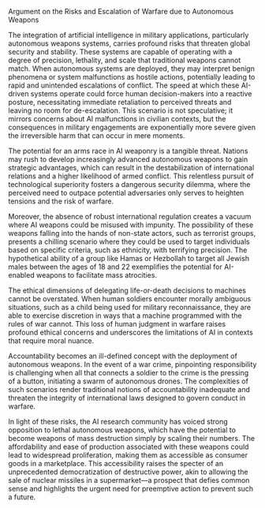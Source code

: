 Argument on the Risks and Escalation of Warfare due to Autonomous Weapons

The integration of artificial intelligence in military applications, particularly autonomous weapons systems, carries profound risks that threaten global security and stability. These systems are capable of operating with a degree of precision, lethality, and scale that traditional weapons cannot match. When autonomous systems are deployed, they may interpret benign phenomena or system malfunctions as hostile actions, potentially leading to rapid and unintended escalations of conflict. The speed at which these AI-driven systems operate could force human decision-makers into a reactive posture, necessitating immediate retaliation to perceived threats and leaving no room for de-escalation. This scenario is not speculative; it mirrors concerns about AI malfunctions in civilian contexts, but the consequences in military engagements are exponentially more severe given the irreversible harm that can occur in mere moments.

The potential for an arms race in AI weaponry is a tangible threat. Nations may rush to develop increasingly advanced autonomous weapons to gain strategic advantages, which can result in the destabilization of international relations and a higher likelihood of armed conflict. This relentless pursuit of technological superiority fosters a dangerous security dilemma, where the perceived need to outpace potential adversaries only serves to heighten tensions and the risk of warfare.

Moreover, the absence of robust international regulation creates a vacuum where AI weapons could be misused with impunity. The possibility of these weapons falling into the hands of non-state actors, such as terrorist groups, presents a chilling scenario where they could be used to target individuals based on specific criteria, such as ethnicity, with terrifying precision. The hypothetical ability of a group like Hamas or Hezbollah to target all Jewish males between the ages of 18 and 22 exemplifies the potential for AI-enabled weapons to facilitate mass atrocities.

The ethical dimensions of delegating life-or-death decisions to machines cannot be overstated. When human soldiers encounter morally ambiguous situations, such as a child being used for military reconnaissance, they are able to exercise discretion in ways that a machine programmed with the rules of war cannot. This loss of human judgment in warfare raises profound ethical concerns and underscores the limitations of AI in contexts that require moral nuance.

Accountability becomes an ill-defined concept with the deployment of autonomous weapons. In the event of a war crime, pinpointing responsibility is challenging when all that connects a soldier to the crime is the pressing of a button, initiating a swarm of autonomous drones. The complexities of such scenarios render traditional notions of accountability inadequate and threaten the integrity of international laws designed to govern conduct in warfare.

In light of these risks, the AI research community has voiced strong opposition to lethal autonomous weapons, which have the potential to become weapons of mass destruction simply by scaling their numbers. The affordability and ease of production associated with these weapons could lead to widespread proliferation, making them as accessible as consumer goods in a marketplace. This accessibility raises the specter of an unprecedented democratization of destructive power, akin to allowing the sale of nuclear missiles in a supermarket—a prospect that defies common sense and highlights the urgent need for preemptive action to prevent such a future.